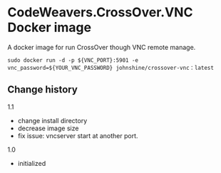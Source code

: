 # CodeWeavers.CrossOver.VNC Docker image
A docker image for run CrossOver though VNC remote manage.

`sudo docker run -d -p ${VNC_PORT}:5901 -e vnc_password=${YOUR_VNC_PASSWORD} johnshine/crossover-vnc：latest`


## Change history

1.1
* change install directory
* decrease image size
* fix issue: vncserver start at another port.


1.0
* initialized

